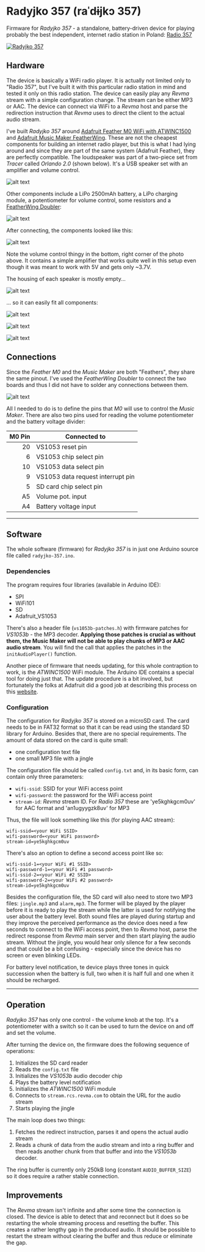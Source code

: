 # Radyjko 357 (raˈdɨjkɔ 357)

Firmware for *Radyjko 357* - a standalone, battery-driven device for playing probably the best independent, internet radio station in Poland: [Radio 357](https://radio357.pl/)

[![Radyjko 357](/pics/yt.jpg)](https://youtu.be/wZRowB8RlqE "Radyjko 357")

## Hardware

The device is basically a WiFi radio player. It is actually not limited only to "Radio 357", but I've built it with this particular radio station in mind and tested it only on this radio station. The device can easily play any *Revma* stream with a simple configuration change. The stream can be either MP3 or AAC. The device can connect via WiFi to a *Revma* host and parse the redirection instruction that *Revma* uses to direct the client to the actual audio stream.

I've built *Radyjko 357* around [Adafruit Feather M0 WiFi with ATWINC1500](https://www.adafruit.com/product/3010) and [Adafruit Music Maker FeatherWing](https://www.adafruit.com/product/3357). These are not the cheapest components for building an internet radio player, but this is what I had lying around and since they are part of the same system (Adafruit Feather), they are perfectly compatible. The loudspeaker was part of a two-piece set from *Tracer* called *Orlando 2.0* (shown below). It's a USB speaker set with an amplifier and volume control.

![alt text](/pics/P1160268.webp)

Other components include a LiPo 2500mAh battery, a LiPo charging module, a potentiometer for volume control, some resistors and a [FeatherWing Doubler](https://www.adafruit.com/product/2890):

![alt text](/pics/P1160274.webp)

After connecting, the components looked like this:

![alt text](/pics/P1160287.webp)

Note the volume control thingy in the bottom, right corner of the photo above. It contains a simple amplifier that works quite well in this setup even though it was meant to work with 5V and gets only ~3.7V.

The housing of each speaker is mostly empty...

![alt text](/pics/P1160272.webp)

... so it can easily fit all components: 

![alt text](/pics/P1160289.webp)

![alt text](/pics/P1160290.webp)

![alt text](/pics/P1160293.webp)

## Connections

Since the *Feather M0* and the *Music Maker* are both "Feathers", they share the same pinout. I've used the *FeatherWing Doubler* to connect the two boards and thus I did not have to solder any connections between them.

![alt text](/pics/P1160275.webp)

All I needed to do is to define the pins that *M0* will use to control the *Music Maker*. There are also two pins used for reading the volume potentiometer and the battery voltage divider:

| M0 Pin    | Connected to                      |
|----------:|-----------------------------------|
| 20        | VS1053 reset pin                  |
| 6         | VS1053 chip select pin            |
| 10        | VS1053 data select pin            |
| 9         | VS1053 data request interrupt pin |
| 5         | SD card chip select pin           |
| A5        | Volume pot. input                 |
| A4        | Battery voltage input             |


---

## Software

The whole software (firmware) for *Radyjko 357* is in just one Arduino source file called `radyjko-357.ino`. 

### Dependencies

The program requires four libraries (available in Arduino IDE):
- SPI
- WiFi101
- SD
- Adafruit_VS1053

There's also a header file (`vs1053b-patches.h`) with firmware patches for *VS1053b* - the MP3 decoder. **Applying those patches is crucial as without them, the Music Maker will not be able to play chunks of MP3 or AAC audio stream**. You will find the call that applies the patches in the `initAudioPlayer()` function. 

Another piece of firmware that needs updating, for this whole contraption to work, is the *ATWINC1500* WiFi module. The Arduino IDE contains a special tool for doing just that. The update procedure is a bit involved, but fortunately the folks at Adafruit did a good job at describing this process on this [website](https://learn.adafruit.com/adafruit-feather-m0-wifi-atwinc1500/updating-firmware).


### Configuration

The configuration for *Radyjko 357* is stored on a microSD card. The card needs to be in FAT32 format so that it can be read using the standard SD library for Arduino. Besides that, there are no special requirements. The amount of data stored on the card is quite small:
- one configuration text file
- one small MP3 file with a jingle

The configuration file should be called `config.txt` and, in its basic form, can contain only three parameters:
- `wifi-ssid`: SSID for your WiFi access point 
- `wifi-password`: the password for the WiFi access point
- `stream-id`: *Revma* stream ID. For *Radio 357* these are 'ye5kghkgcm0uv' for AAC format and 'an1ugyygzk8uv' for MP3

Thus, the file will look something like this (for playing AAC stream):

    wifi-ssid=<your WiFi SSID>
    wifi-password=<your WiFi password>
    stream-id=ye5kghkgcm0uv

There's also an option to define a second access point like so:

    wifi-ssid-1=<your WiFi #1 SSID>
    wifi-password-1=<your WiFi #1 password>
    wifi-ssid-2=<your WiFi #2 SSID>
    wifi-password-2=<your WiFi #2 password>
    stream-id=ye5kghkgcm0uv

Besides the configuration file, the SD card will also need to store two MP3 files: `jingle.mp3` and `alarm,mp3`. The former will be played by the player before it is ready to play the stream while the latter is used for notifying the user about the battery level. Both sound files are played during startup and they improve the perceived performance as the device does need a few seconds to connect to the WiFi access point, then to *Revma* host, parse the redirect response from *Revma* main server and then start playing the audio stream. Without the jingle, you would hear only silence for a few seconds and that could be a bit confusing - especially since the device has no screen or even blinking LEDs. 

For battery level notification, te device plays three tones in quick succession when the battery is full, two when it is half full and one when it should be recharged.

---

## Operation

*Radyjko 357* has only one control - the volume knob at the top. It's a potentiometer with a switch so it can be used to turn the device on and off and set the volume. 

After turning the device on, the firmware does the following sequence of operations:

1. Initializes the SD card reader
2. Reads the `config.txt` file
3. Initializes the *VS1053b* audio decoder chip
4. Plays the battery level notification
5. Initializes the *ATWINC1500* WiFi module
6. Connects to `stream.rcs.revma.com` to obtain the URL for the audio stream
7. Starts playing the jingle

The main loop does two things:
1. Fetches the redirect instruction, parses it and opens the actual audio stream
2. Reads a chunk of data from the audio stream and into a ring buffer and then reads another chunk from that buffer and into the *VS1053b* decoder.

The ring buffer is currently only 250kB long (constant `AUDIO_BUFFER_SIZE`) so it does require a rather stable connection.

## Improvements
The *Revma* stream isn't infinite and after some time the connection is closed. The device is able to detect that and reconnect but it does so be restarting the whole streaming process and resetting the buffer. This creates a rather lengthy gap in the produced audio. It should be possible to restart the stream without clearing the buffer and thus reduce or eliminate the gap.